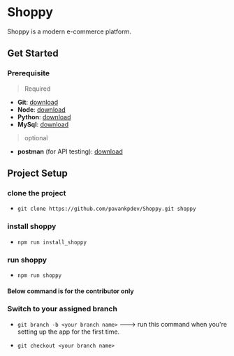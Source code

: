 # Shoppy

Shoppy is a modern e-commerce platform.

## Get Started

### Prerequisite

> Required

- **Git**: [download](https://git-scm.com/download/)
- **Node**: [download](https://nodejs.org/en/)
- **Python**: [download](https://www.python.org/)
- **MySql**: [download](https://dev.mysql.com/downloads/windows/installer/5.7.html)

> optional

- **postman** (for API testing): [download](https://www.postman.com/)

## Project Setup

### clone the project

- `git clone https://github.com/pavankpdev/Shoppy.git shoppy`

### install shoppy

- `npm run install_shoppy`

### run shoppy

- `npm run shoppy` 

#### Below command is for the contributor only
### Switch to your assigned branch

- `git branch -b <your branch name>`    ---> run this command when you're setting up the app for the first time.

- `git checkout <your branch name>`


